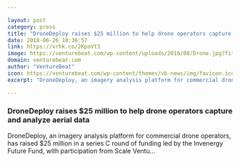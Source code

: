 ```yaml
---

layout: post
category: press
title: "DroneDeploy raises $25 million to help drone operators capture and analyze aerial data"
date: 2018-06-26 10:36:57
link: https://vrhk.co/2KpoVt3
image: https://venturebeat.com/wp-content/uploads/2016/08/Drone.jpg?fit=1230%2C715&strip=all
domain: venturebeat.com
author: "VentureBeat"
icon: https://venturebeat.com/wp-content/themes/vb-news/img/favicon.ico
excerpt: "DroneDeploy, an imagery analysis platform for commercial drone operators, has raised $25 million in a series C round of funding led by the Invenergy Future Fund, with participation from Scale Ventu…"

---
```


### DroneDeploy raises $25 million to help drone operators capture and analyze aerial data

DroneDeploy, an imagery analysis platform for commercial drone operators, has raised $25 million in a series C round of funding led by the Invenergy Future Fund, with participation from Scale Ventu…